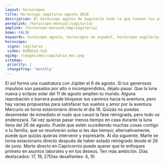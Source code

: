 ```yaml
---
layout: horoscopos
title: Horoscopo sagitario agosto 2018 
description: El horóscopo agosto de Sagitario todo lo que tienen los astros preparados para este mes, amor, trabajo, familia. Todo sobre astrologia, tarot, predicciones. Horoscopo gratis en español, predicciones y astrología.
permalink: /horoscopo-mensual/sagitario/
amplink: /horoscopo-mensual/amp/sagitario/
home: FALSE
keywords: horóscopo agosto, horoscopos en español, horóscopo sagitario agosto , horóscopo esperanza gracia, horoscop, horóscopos gratis, horoscopo sagitario, Tarot, Astrologia, Zodíaco, sagitario, horoscopo gratis, horoscopo del mes 
horoscopo:
 signo: sagitario
 video: 0zRQ5yU-VyU
ogimg: /images/mes/sagitario_mes.png
sitemap:
 priority: 1
 changefreq: 'monthly'
---
```



El sol forma una cuadratura con Júpiter el 6 de agosto. Si tus generosos impulsos son pasados por alto o incomprendidos, déjalo pasar. Que la luna nueva y eclipse solar del 11 de agosto amplíen tu mundo. Alguna reprobación o barrera puede bloquear tus caminos hacia la aventura, pero hay varias propuestas para satisfacer tus sueños y amor por la aventura. Mercurio se torna estacionario directo el día 18. Quizás no puedas desenredar de inmediato el nudo que causó la fase retrógrada, pero todo se enderezará. Tal vez quieras pasar menos tiempo en casa durante la luna llena del 26 de agosto. Puede que estén sucediendo muchas cosas contigo o tu familia, que se resolverán solas si les das tiempo; alternativamente, puede que quizás quieras intervenir y expresarte. Al día siguiente, Marte se torna estacionario directo después de haber estado retrógrado desde el 26 de junio. Marte directo en Capricornio puede querer que te enfoques primero en asuntos laborales y en tus deseos. Ten más ambición. Días destacados: 17, 19, 27Días desafiantes: 4, 10</div>
